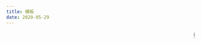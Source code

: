 ```yaml
---
title: 模板
date: 2020-05-29
---
```


<!-- 滚动 -->
<marquee>
张文强
</marquee>
<!-- 标题开始 -->
<!-- 名人名言 -->
<Boxx  />
<!-- tip 样式 -->
<Boxx type='tip' title='tip 标题' content='tip 内容'/>
<!-- warning 样式 -->
<Boxx type='warning' title='warning 标题' content='warning 内容'/>
<!-- danger 样式 -->
<Boxx type='danger' title='danger 标题' content='danger 内容'/>
<!-- 标题结束 -->


<Boxx type='tip' title='测试自动化部署'/>
<Boxx type='tip' title='测试自动化部署'/>
<Boxx type='tip' title='测试自动化部署'/>